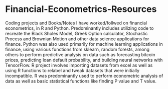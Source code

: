 # Financial-Econometrics-Resources


Coding projects and Books/Notes  I have worked/follwed  on financial econometrics, in R and Python. Predominantly includes utilizing code to recreate the Black Sholes Model, Greek Option calculator, Stochastic Process and Brownian Motion and other data science applications for finance. Python was also used primarily for machine learning applications in finance, using various functions from sklearn, random forests, among others to perform predictive analysis on data such as forecasting bitcoin prices, predicting loan default probability, and building neural networks with TensorFlow. R project involves importing datasets from excel as well as using R functions to relabel and tweak datasets that were initially incompatible. R was predominantly used to perform econometric analysis of data as well as basic statistical functions like finding P value and T value.
